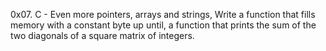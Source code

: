 0x07. C - Even more pointers, arrays and strings, Write a function that fills memory with a constant byte up until,  a function that prints the sum of the two diagonals of a square matrix of integers.
